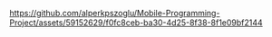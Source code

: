 

https://github.com/alperkpszoglu/Mobile-Programming-Project/assets/59152629/f0fc8ceb-ba30-4d25-8f38-8f1e09bf2144

